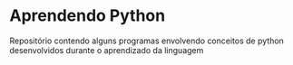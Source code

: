 # Aprendendo Python
Repositório contendo alguns programas envolvendo conceitos de python desenvolvidos durante o aprendizado da linguagem
